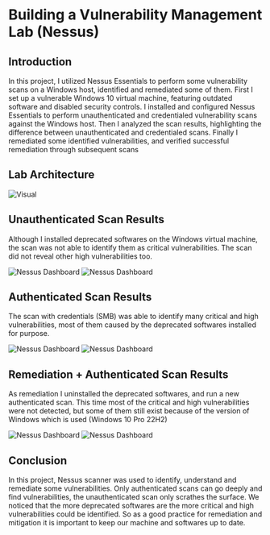 # Building a Vulnerability Management Lab (Nessus)

## Introduction

In this project, I utilized Nessus Essentials to perform some vulnerability scans on a Windows host, identified and remediated some of them.
First I set up a vulnerable Windows 10 virtual machine, featuring outdated software and disabled security controls. I installed and configured Nessus Essentials to perform unauthenticated and credentialed vulnerability scans against the Windows host. Then I analyzed the scan results, highlighting the difference between unauthenticated and credentialed scans. Finally I remediated some identified vulnerabilities, and verified successful remediation through subsequent scans

## Lab Architecture
![Visual](https://www.dropbox.com/s/bjwdn1kujoqo8cs/Nessus%20Lab.jpg?raw=1)

## Unauthenticated Scan Results
Although I installed deprecated softwares on the Windows virtual machine, the scan was not able to identify them as critical vulnerabilities. The scan did not reveal other high vulnerabilities too.

![Nessus Dashboard](https://www.dropbox.com/s/oajzcmb1np24jj9/Unauthenticated%20scan%20dashboard.jpeg?raw=1)
![Nessus Dashboard](https://www.dropbox.com/s/13l5ishhlfnt0q5/Unauthenticated%20scan%20report.jpeg?raw=1)

## Authenticated Scan Results
The scan with credentials (SMB) was able to identify many critical and high vulnerabilities, most of them caused by the deprecated softwares installed for purpose.

![Nessus Dashboard](https://www.dropbox.com/s/2bj5bo6p2otnn5y/Authenticated%20scan%20dashboard.jpeg?raw=1)
![Nessus Dashboard](https://www.dropbox.com/s/efg23wqrb1ffb5p/Authenticated%20scan%20report.jpeg?raw=1)

## Remediation + Authenticated Scan Results
As remediation I uninstalled the deprecated softwares, and run a new authenticated scan. This time most of the critical and high vulnerabilities were not detected, but some of them still exist because of the version of Windows which is used (Windows 10 Pro 22H2)

![Nessus Dashboard](https://www.dropbox.com/s/wzl5hxwijgevbqw/Authenticated%20scan%20after%20remediation%20dashboard.jpeg?raw=1)
![Nessus Dashboard](https://www.dropbox.com/s/33wcp4txj8uokj7/Authenticated%20scan%20after%20remediation%20report.jpeg?raw=1)

## Conclusion
In this project, Nessus scanner was used to identify, understand and remediate some vulnerabilities. Only authenticated scans can go deeply and find vulnerabilities, the unauthenticated scan only scrathes the surface. We noticed that the more deprecated softwares are the more critical and high vulnerabilities could be identified. So as a good practice for remediation and mitigation it is important to keep our machine and softwares up to date.
